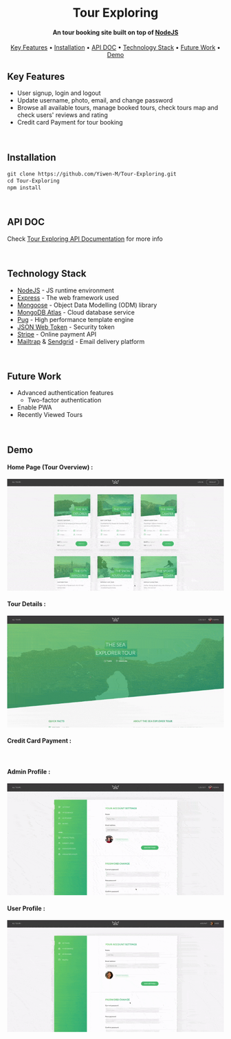 <h1 align="center">
  <br>
  Tour Exploring
  <br>
</h1>

<h4 align="center">An tour booking site built on top of <a href="https://nodejs.org/en/" target="_blank">NodeJS</a></h4>

<p align="center">
  <a href="#key-features">Key Features</a> •
  <a href="#installation">Installation</a> • 
  <a href="#api-doc">API DOC</a> •
  <a href="#technology-stack">Technology Stack</a> •
  <a href="#future-work">Future Work</a> •
  <a href="#demo">Demo</a>
</p>

## Key Features

* User signup, login and logout
* Update username, photo, email, and change password
* Browse all available tours, manage booked tours, check tours map and check users' reviews and rating
* Credit card Payment for tour booking
<br>
  
## Installation
```
git clone https://github.com/Yiwen-M/Tour-Exploring.git
cd Tour-Exploring
npm install
```
<br>

## API DOC

Check [Tour Exploring API Documentation](https://documenter.getpostman.com/view/18133948/Uzs425dh) for more info

<br>

## Technology Stack

* [NodeJS](https://nodejs.org/en/) - JS runtime environment
* [Express](http://expressjs.com/) - The web framework used
* [Mongoose](https://mongoosejs.com/) - Object Data Modelling (ODM) library
* [MongoDB Atlas](https://www.mongodb.com/cloud/atlas) - Cloud database service
* [Pug](https://pugjs.org/api/getting-started.html) - High performance template engine
* [JSON Web Token](https://jwt.io/) - Security token
* [Stripe](https://stripe.com/) - Online payment API
* [Mailtrap](https://mailtrap.io/) & [Sendgrid](https://sendgrid.com/) - Email delivery platform
<br>

## Future Work

* Advanced authentication features
  - Two-factor authentication
* Enable PWA
* Recently Viewed Tours
<br>

## Demo

#### Home Page (Tour Overview) :
<img src="https://github.com/Yiwen-M/Tour-Exploring/blob/main/public/img/DemoImg/Tour%20Overview.gif">


#### Tour Details :
<img src="https://github.com/Yiwen-M/Tour-Exploring/blob/main/public/img/DemoImg/Tour%20Detail.gif">


#### Credit Card Payment :
<img src="">


#### Admin Profile :
<img src="https://github.com/Yiwen-M/Tour-Exploring/blob/main/public/img/DemoImg/Admin%20Profile.gif">


#### User Profile :
<img src="https://github.com/Yiwen-M/Tour-Exploring/blob/main/public/img/DemoImg/User%20Profile.gif">


